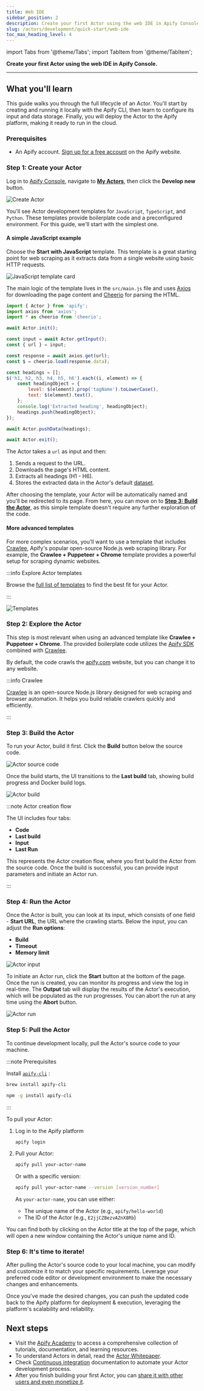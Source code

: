 ```yaml
---
title: Web IDE
sidebar_position: 2
description: Create your first Actor using the web IDE in Apify Console.
slug: /actors/development/quick-start/web-ide
toc_max_heading_level: 4
---
```


import Tabs from '@theme/Tabs';
import TabItem from '@theme/TabItem';

**Create your first Actor using the web IDE in Apify Console.**

---

## What you'll learn

This guide walks you through the full lifecycle of an Actor. You'll start by creating and running it locally with the Apify CLI, then learn to configure its input and data storage. Finally, you will deploy the Actor to the Apify platform, making it ready to run in the cloud.

### Prerequisites

- An Apify account. [Sign up for a free account](https://console.apify.com/sign-up) on the Apify website.

### Step 1: Create your Actor

Log in to [Apify Console](https://console.apify.com), navigate to [**My Actors**](https://console.apify.com/actors/development/my-actors), then click the **Develop new** button.

![Create Actor](./images/create-actor.png)

You'll see Actor development templates for `JavaScript`, `TypeScript`, and `Python`. These templates provide boilerplate code and a preconfigured environment. For this guide, we'll start with the simplest one.

#### A simple JavaScript example

Choose the **Start with JavaScript** template. This template is a great starting point for web scraping as it extracts data from a single website using basic HTTP requests.

![JavaScript template card](./images/create-actor-template-javascript-card.png)

The main logic of the template lives in the `src/main.js` file and uses [Axios](https://axios-http.com/docs/intro) for downloading the page content and [Cheerio](https://cheerio.js.org/) for parsing the HTML.

```js
import { Actor } from 'apify';
import axios from 'axios';
import * as cheerio from 'cheerio';

await Actor.init();

const input = await Actor.getInput();
const { url } = input;

const response = await axios.get(url);
const $ = cheerio.load(response.data);

const headings = [];
$('h1, h2, h3, h4, h5, h6').each((i, element) => {
    const headingObject = {
        level: $(element).prop('tagName').toLowerCase(),
        text: $(element).text(),
    };
    console.log('Extracted heading', headingObject);
    headings.push(headingObject);
});

await Actor.pushData(headings);

await Actor.exit();
```

The Actor takes a `url` as input and then:

1. Sends a request to the URL.
1. Downloads the page's HTML content.
1. Extracts all headings (H1 - H6).
1. Stores the extracted data in the Actor's default [dataset](/platform/storage/dataset).

After choosing the template, your Actor will be automatically named and you'll be redirected to its page. From here, you can move on to **[Step 3: Build the Actor](#step-3-build-the-actor)**, as this simple template doesn't require any further exploration of the code.

#### More advanced templates

For more complex scenarios, you'll want to use a template that includes [Crawlee](https://crawlee.dev/), Apify's popular open-source Node.js web scraping library. For example, the **Crawlee + Puppeteer + Chrome** template provides a powerful setup for scraping dynamic websites.

:::info Explore Actor templates

Browse the [full list of templates](https://apify.com/templates) to find the best fit for your Actor.

:::

![Templates](./images/actor-templates.png)

### Step 2: Explore the Actor

This step is most relevant when using an advanced template like **Crawlee + Puppeteer + Chrome**. The provided boilerplate code utilizes the [Apify SDK](https://docs.apify.com/sdk/js/) combined with [Crawlee](https://crawlee.dev/).

By default, the code crawls the [apify.com](https://apify.com) website, but you can change it to any website.

:::info Crawlee

[Crawlee](https://crawlee.dev/) is an open-source Node.js library designed for web scraping and browser automation. It helps you build reliable crawlers quickly and efficiently.

:::

### Step 3: Build the Actor

To run your Actor, build it first. Click the **Build** button below the source code.

![Actor source code](./images/actor-source-code.png)

Once the build starts, the UI transitions to the **Last build** tab, showing build progress and Docker build logs.

![Actor build](./images/actor-build.png)

:::note Actor creation flow

The UI includes four tabs:

- **Code**
- **Last build**
- **Input**
- **Last Run**

This represents the Actor creation flow, where you first build the Actor from the source code. Once the build is successful, you can provide input parameters and initiate an Actor run.

:::

### Step 4: Run the Actor

Once the Actor is built, you can look at its input, which consists of one field - **Start URL**, the URL where the crawling starts. Below the input, you can adjust the **Run options**:

- **Build**
- **Timeout**
- **Memory limit**

![Actor input](./images/actor-input.png)

To initiate an Actor run, click the **Start** button at the bottom of the page. Once the run is created, you can monitor its progress and view the log in real-time. The **Output** tab will display the results of the Actor's execution, which will be populated as the run progresses. You can abort the run at any time using the **Abort** button.

![Actor run](./images/actor-run.png)

### Step 5: Pull the Actor

To continue development locally, pull the Actor's source code to your machine.

:::note Prerequisites

Install <code>[apify-cli](https://docs.apify.com/cli/)</code> :

<Tabs>
  <TabItem value="macOS/Linux" label="macOS/Linux">

  ```bash
  brew install apify-cli
  ```

  </TabItem>
  <TabItem value="other platforms" label="Other platforms">

  ```bash
  npm -g install apify-cli
  ```

  </TabItem>
</Tabs>

:::

To pull your Actor:

1. Log in to the Apify platform

    ```bash
    apify login
    ```

2. Pull your Actor:

    ```bash
    apify pull your-actor-name
    ```

    Or with a specific version:

    ```bash
    apify pull your-actor-name --version [version_number]
    ```

    As `your-actor-name`, you can use either:

    - The unique name of the Actor (e.g., `apify/hello-world`)
    - The ID of the Actor (e.g., `E2jjCZBezvAZnX8Rb`)

You can find both by clicking on the Actor title at the top of the page, which will open a new window containing the Actor's unique name and ID.

### Step 6: It's time to iterate!

After pulling the Actor's source code to your local machine, you can modify and customize it to match your specific requirements. Leverage your preferred code editor or development environment to make the necessary changes and enhancements.

Once you've made the desired changes, you can push the updated code back to the Apify platform for deployment & execution, leveraging the platform's scalability and reliability.

## Next steps

- Visit the [Apify Academy](/academy) to access a comprehensive collection of tutorials, documentation, and learning resources.
- To understand Actors in detail, read the [Actor Whitepaper](https://whitepaper.actor/).
- Check [Continuous integration](../deployment/continuous_integration.md) documentation to automate your Actor development process.
- After you finish building your first Actor, you can [share it with other users and even monetize it](../../publishing/index.mdx).
